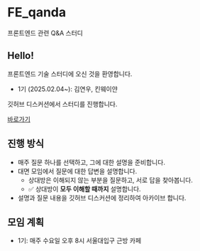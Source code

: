 # FE_qanda
프론트엔드 관련 Q&amp;A 스터디

## Hello!

프론트엔드 기술 스터디에 오신 것을 환영합니다.

- 1기 (2025.02.04~): 김연우, 킨웨이얀

깃허브 디스커션에서 스터디를 진행합니다.

[바로가기](https://github.com/Yeonu-Kim/FE_qanda/discussions)

## 진행 방식

- 매주 질문 하나를 선택하고, 그에 대한 설명을 준비합니다.
- 대면 모임에서 질문에 대한 답변을 설명합니다.
    - 상대방은 이해되지 않는 부분을 질문하고, 서로 답을 찾아봅니다.
    - ✅ 상대방이 **모두 이해할 때까지** 설명합니다.
- 설명과 질문 내용을 깃허브 디스커션에 정리하여 아카이브 합니다.

## 모임 계획

- 1기: 매주 수요일 오후 8시 서울대입구 근방 카페
